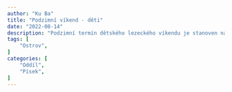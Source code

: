 ```yaml
---
author: "Ku Ba"
title: "Podzimní víkend - děti"
date: "2022-08-14"
description: "Podzimní termín dětského lezeckého víkendu je stanoven na 30.9-2.10.2022"
tags: [
    "Ostrov",
]
categories: [
    "Oddíl",
    "Písek",
]
---
```

